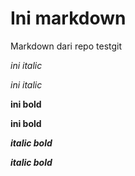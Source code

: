 # Ini markdown

Markdown dari repo testgit

*ini italic*

_ini italic_

**ini bold**

__ini bold__

__*italic bold*__

_**italic bold**_



